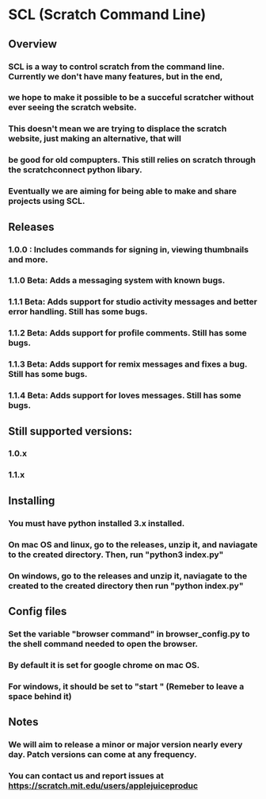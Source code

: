 # SCL (Scratch Command Line)
## Overview
### SCL is a way to control scratch from the command line. Currently we don't have many features, but in the end, 
### we hope to make it possible to be a succeful scratcher without ever seeing the scratch website.
### This doesn't mean we are trying to displace the scratch website, just making an alternative, that will
### be good for old compupters. This still relies on scratch through the scratchconnect python libary.
### Eventually we are aiming for being able to make and share projects using SCL.
## Releases
### 1.0.0 : Includes commands for signing in, viewing thumbnails and more.
### 1.1.0 Beta: Adds a messaging system with known bugs.
### 1.1.1 Beta: Adds support for studio activity messages and better error handling. Still has some bugs.
### 1.1.2 Beta: Adds support for profile comments. Still has some bugs.
### 1.1.3 Beta: Adds support for remix messages and fixes a bug. Still has some bugs.
### 1.1.4 Beta: Adds support for loves messages. Still has some bugs.
## Still supported versions:
### 1.0.x
### 1.1.x
## Installing
### You must have python installed 3.x installed.
### On mac OS and linux, go to the releases, unzip it, and naviagate to the created directory. Then, run "python3 index.py"
### On windows, go to the releases and unzip it, naviagate to the created to the created directory then run "python index.py"
## Config files
### Set the variable "browser command" in browser_config.py to the shell command needed to open the browser. 
### By default it is set for google chrome on mac OS.
### For windows, it should be set to "start " (Remeber to leave a space behind it)
## Notes
### We will aim to release a minor or major version nearly every day. Patch versions can come at any frequency.
### You can contact us and report issues at https://scratch.mit.edu/users/applejuiceproduc
